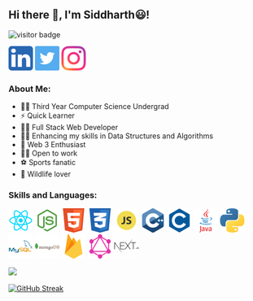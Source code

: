 ## Hi there 👋, I'm Siddharth:smiley:!

![visitor badge](https://visitor-badge.glitch.me/badge?page_id=Gooner1886.visitor-badge)

[![](/Icons/linkedin.png)](https://www.linkedin.com/in/siddharth-sarma-5a17511b9/) [![](/Icons/twitter.png)](https://twitter.com/Sid_Sarma5) [![](/Icons/instagram.png)](https://www.instagram.com/siddharth_sarma5/)

### About Me:

* :man_student: Third Year Computer Science Undergrad 
* :zap: Quick Learner 
* :technologist: Full Stack Web Developer 
* :man_student: Enhancing my skills in Data Structures and Algorithms
* :key: Web 3 Enthusiast
* :office_worker: Open to work
* :soccer: Sports fanatic 
* :tiger: Wildlife lover


### Skills and Languages:
![](/Icons/react.png) ![](/Icons/node.png) ![](/Icons/html.png) ![](/Icons/css.png) ![](/Icons/js.png)
![](/Icons/cpp.png) ![](/Icons/c.png) ![](/Icons/java.png) ![](/Icons/python.png) ![](/Icons/mysql.png)
![](/Icons/mongodb.png) ![](/Icons/firebase.png) ![](/Icons/graphql.png) ![](/Icons/nextjs.png)

<img height="180em" src="https://github-readme-stats.vercel.app/api?username=Gooner1886&show_icons=true&hide_border=true&&count_private=true&include_all_commits=true&theme=radical" />

[![GitHub Streak](https://github-readme-streak-stats.herokuapp.com/?user=Gooner1886&theme=dark)](https://git.io/streak-stats)

<!-- ![Top Langs](https://github-readme-stats.vercel.app/api/top-langs/?username=Gooner1886&layout=compact) -->

<!--
**Gooner1886/Gooner1886** is a ✨ _special_ ✨ repository because its `README.md` (this file) appears on your GitHub profile.

Here are some ideas to get you started:

- 🔭 I’m currently working on ...
- 🌱 I’m currently learning ...
- 👯 I’m looking to collaborate on ...
- 🤔 I’m looking for help with ...
- 💬 Ask me about ...
- 📫 How to reach me: ...
- 😄 Pronouns: ...
- ⚡ Fun fact: ...
-->
